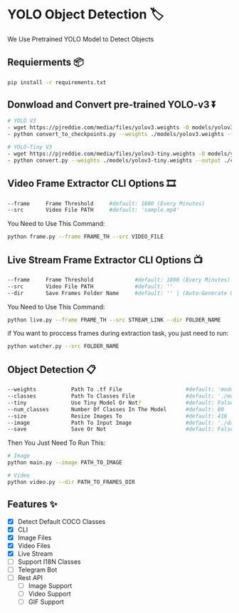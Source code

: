 # YOLO Object Detection 🏷️
We Use Pretrained YOLO Model to Detect Objects

## Requierments 📦

```bash
pip install -r requirements.txt
```

## Donwload and Convert pre-trained YOLO-v3 ⏬ 
```bash
# YOLO V3
- wget https://pjreddie.com/media/files/yolov3.weights -O models/yolov3.weights
- python convert_to_checkpoints.py --weights ./models/yolov3.weights --output ./checkpoints/yolov3.tf

# YOLO-Tiny V3
- wget https://pjreddie.com/media/files/yolov3-tiny.weights -O models/yolov3-tiny.weights
- python convert.py --weights ./models/yolov3-tiny.weights --output ./checkpoints/yolov3-tiny.tf --tiny True
```

## Video Frame Extractor CLI Options 🎞️

```bash
--frame     Frame Threshold     #default: 1800 (Every Minutes)
--src       Video File PATH     #default: 'sample.mp4'
```

You Need to Use This Command:

```bash
python frame.py --frame FRAME_TH --src VIDEO_FILE
```

## Live Stream Frame Extractor CLI Options 📺

```bash
--frame     Frame Threshold             #default: 1800 (Every Minutes)
--src       Video File PATH             #default: ''
--dir       Save Frames Folder Name     #default: '' | (Auto-Generate UUID4)
```

You Need to Use This Command:

```bash
python live.py --frame FRAME_TH --src STREAM_LINK --dir FOLDER_NAME
```

if You want to proccess frames during extraction task, you just need to run:

```bash
python watcher.py --src FOLDER_NAME
```

## Object Detection 📋

```bash
--weights           Path To .tf File                    #default: 'model/model.h5'
--classes           Path To Classes File                #default: './models/coco.names'
--tiny              Use Tiny Model Or Not?              #default: False
--num_classes       Number Of Classes In The Model      #default: 80
--size              Resize Images To                    #default: 416
--image             Path To Input Image                 #default: './data/sample.jpg'
--save              Save Or Not                         #default: False
```

Then You Just Need To Run This:

```bash
# Image
python main.py --image PATH_TO_IMAGE

# Video
python video.py --dir PATH_TO_FRAMES_DIR
```

## Features ✨

- [x] Detect Default COCO Classes 
- [x] CLI
- [x] Image Files
- [x] Video Files
- [x] Live Stream
- [ ] Support I18N Classes
- [ ] Telegram Bot
- [ ] Rest API
    - [ ] Image Support
    - [ ] Video Support
    - [ ] GIF Support